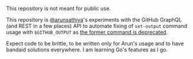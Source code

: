 This repository is not meant for public use. 

This repository is [@arunsathiya](https://github.com/arunsathiya)'s experiments with the GitHub GraphQL (and REST in a few places) API to automate fixing of `set-output` command usage with `$GITHUB_OUTPUT` as [the former command is deprecated](https://github.blog/changelog/2022-10-11-github-actions-deprecating-save-state-and-set-output-commands/).

Expect code to be brittle, to be written only for Arun's usage and to have bandaid solutions everywhere. I am learning Go's features as I go.